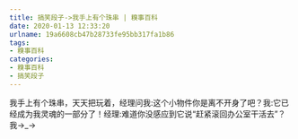 ```yaml
---
title: 搞笑段子->我手上有个珠串 | 糗事百科
date: 2020-01-13 12:33:20
urlname: 19a6608cb47b28733fe95bb317fa1b86
tags: 
- 糗事百科
categories:
- 糗事百科
- 搞笑段子
---
```

我手上有个珠串，天天把玩着，经理问我:这个小物件你是离不开身了吧？我:它已经成为我灵魂的一部分了！经理:难道你没感应到它说“赶紧滚回办公室干活去”？我→_→


